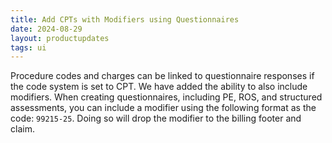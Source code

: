 ```yaml
---
title: Add CPTs with Modifiers using Questionnaires
date: 2024-08-29
layout: productupdates
tags: ui
---
```


Procedure codes and charges can be linked to questionnaire responses if the code system is set to CPT. We have added the ability to also include modifiers. When creating questionnaires, including PE, ROS, and structured assessments, you can include a modifier using the following format as the code: `99215-25`. Doing so will drop the modifier to the billing footer and claim. 